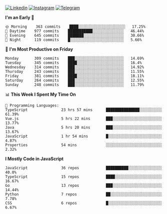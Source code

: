 [![Linkedin](https://img.shields.io/badge/-Archie-blue?style=flat-square&labelColor=gray&logo=Linkedin&logoColor=white&link=https://www.linkedin.com/in/archisdi)](https://www.linkedin.com/in/archisdi)
[![Instagram](https://img.shields.io/badge/-@archisdi-orange?style=flat-square&labelColor=gray&logo=Instagram&logoColor=white&link=https://www.instagram.com/archisdi)](https://www.instagram.com/archisdi)
[![Telegram](https://img.shields.io/badge/-aai-informational?style=flat-square&labelColor=gray&logo=telegram&logoColor=white&link=https://t.me/archisdi)](https://t.me/archisdi)

<!--START_SECTION:waka-->
**I'm an Early 🐤** 

```text
🌞 Morning    363 commits    ████░░░░░░░░░░░░░░░░░░░░░   17.25% 
🌆 Daytime    977 commits    ███████████░░░░░░░░░░░░░░   46.44% 
🌃 Evening    645 commits    ███████░░░░░░░░░░░░░░░░░░   30.66% 
🌙 Night      119 commits    █░░░░░░░░░░░░░░░░░░░░░░░░   5.66%

```
📅 **I'm Most Productive on Friday** 

```text
Monday       309 commits    ███░░░░░░░░░░░░░░░░░░░░░░   14.69% 
Tuesday      345 commits    ████░░░░░░░░░░░░░░░░░░░░░   16.4% 
Wednesday    314 commits    ███░░░░░░░░░░░░░░░░░░░░░░   14.92% 
Thursday     243 commits    ███░░░░░░░░░░░░░░░░░░░░░░   11.55% 
Friday       381 commits    ████░░░░░░░░░░░░░░░░░░░░░   18.11% 
Saturday     264 commits    ███░░░░░░░░░░░░░░░░░░░░░░   12.55% 
Sunday       248 commits    ███░░░░░░░░░░░░░░░░░░░░░░   11.79%

```


📊 **This Week I Spent My Time On** 

```text
💬 Programming Languages: 
TypeScript               23 hrs 57 mins      ███████████████░░░░░░░░░░   61.39% 
Vue.js                   5 hrs 22 mins       ███░░░░░░░░░░░░░░░░░░░░░░   13.77% 
Java                     5 hrs 20 mins       ███░░░░░░░░░░░░░░░░░░░░░░   13.67% 
JavaScript               1 hr 54 mins        █░░░░░░░░░░░░░░░░░░░░░░░░   4.87% 
Properties               54 mins             ░░░░░░░░░░░░░░░░░░░░░░░░░   2.32%

```

**I Mostly Code in JavaScript** 

```text
JavaScript               36 repos            ██████████░░░░░░░░░░░░░░░   40.0% 
TypeScript               15 repos            ████░░░░░░░░░░░░░░░░░░░░░   16.67% 
Go                       13 repos            ███░░░░░░░░░░░░░░░░░░░░░░   14.44% 
Python                   7 repos             ██░░░░░░░░░░░░░░░░░░░░░░░   7.78% 
CSS                      6 repos             █░░░░░░░░░░░░░░░░░░░░░░░░   6.67%

```



<!--END_SECTION:waka-->